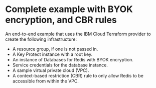 # Complete example with BYOK encryption, and CBR rules

An end-to-end example that uses the IBM Cloud Terraform provider to create the following infrastructure:

- A resource group, if one is not passed in.
- A Key Protect instance with a root key.
- An instance of Databases for Redis with BYOK encryption.
- Service credentials for the database instance.
- A sample virtual private cloud (VPC).
- A context-based restriction (CBR) rule to only allow Redis to be accessible from within the VPC.
